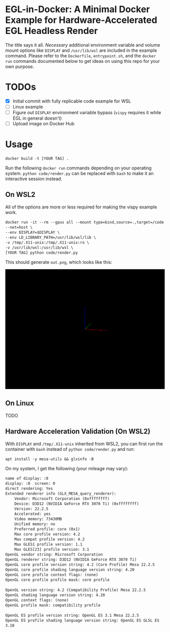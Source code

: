 # EGL-in-Docker: A Minimal Docker Example for Hardware-Accelerated EGL Headless Render

The title says it all. *Necessary* additional environment variable and volume mount options like `DISPLAY` and `/usr/lib/wsl` are included in the example command. Please refer to the `Dockerfile`, `entrypoint.sh`, and the `docker run` commands documented below to get ideas on using this repo for your own purpose.

# TODOs

- [x] Initial commit with fully replicable code example for WSL
- [ ] Linux example
- [ ] Figure out `DISPLAY` environment variable bypass (`vispy` requires it while EGL in general doesn't)
- [ ] Upload image on Docker Hub

# Usage

```properties
docker build -t [YOUR TAG] .
```

Run the following `docker run` commands depending on your operating system.
`python code/render.py` can be replaced with `bash` to make it an interactive session instead.

## On WSL2

All of the options are more or less required for making the vispy example work.

```properties
docker run -it --rm --gpus all --mount type=bind,source=.,target=/code --net=host \
--env DISPLAY=$DISPLAY \
--env LD_LIBRARY_PATH=/usr/lib/wsl/lib \
-v /tmp/.X11-unix:/tmp/.X11-unix:ro \
-v /usr/lib/wsl:/usr/lib/wsl \
[YOUR TAG] python code/render.py
```

This should generate `out.png`, which looks like this:

![alt text](expected_out.png)

## On Linux

TODO

## Hardware Acceleration Validation (On WSL2)

With `DISPLAY` and `/tmp/.X11-unix` inherited from WSL2, you can first run the container with `bash` instead of `python code/render.py` and run:

```properties
apt install -y mesa-utils && glxinfo -B
```

On my system, I get the following (your mileage may vary):

```
name of display: :0
display: :0  screen: 0
direct rendering: Yes
Extended renderer info (GLX_MESA_query_renderer):
    Vendor: Microsoft Corporation (0xffffffff)
    Device: D3D12 (NVIDIA GeForce RTX 3070 Ti) (0xffffffff)
    Version: 22.2.5
    Accelerated: yes
    Video memory: 73430MB
    Unified memory: no
    Preferred profile: core (0x1)
    Max core profile version: 4.2
    Max compat profile version: 4.2
    Max GLES1 profile version: 1.1
    Max GLES[23] profile version: 3.1
OpenGL vendor string: Microsoft Corporation
OpenGL renderer string: D3D12 (NVIDIA GeForce RTX 3070 Ti)
OpenGL core profile version string: 4.2 (Core Profile) Mesa 22.2.5
OpenGL core profile shading language version string: 4.20
OpenGL core profile context flags: (none)
OpenGL core profile profile mask: core profile

OpenGL version string: 4.2 (Compatibility Profile) Mesa 22.2.5
OpenGL shading language version string: 4.20
OpenGL context flags: (none)
OpenGL profile mask: compatibility profile

OpenGL ES profile version string: OpenGL ES 3.1 Mesa 22.2.5
OpenGL ES profile shading language version string: OpenGL ES GLSL ES 3.10
```
